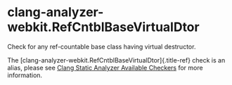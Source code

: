 # clang-analyzer-webkit.RefCntblBaseVirtualDtor

Check for any ref-countable base class having virtual destructor.

The [clang-analyzer-webkit.RefCntblBaseVirtualDtor]{.title-ref} check is
an alias, please see [Clang Static Analyzer Available
Checkers](https://clang.llvm.org/docs/analyzer/checkers.html#webkit-refcntblbasevirtualdtor)
for more information.
